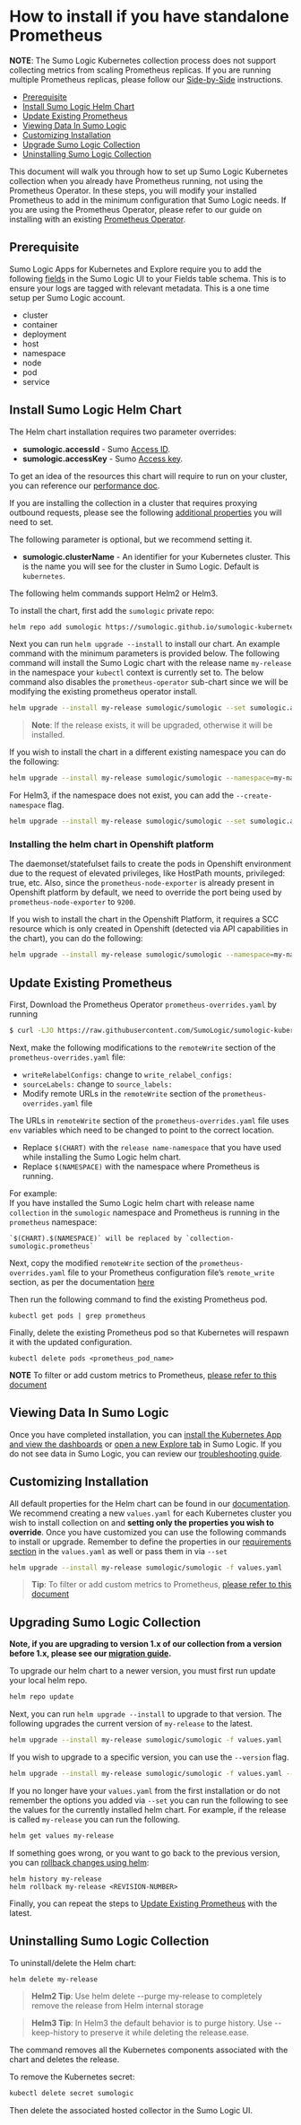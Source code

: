# How to install if you have standalone Prometheus

__NOTE__: The Sumo Logic Kubernetes collection process does not support collecting metrics from scaling Prometheus replicas. If you are running multiple Prometheus replicas, please follow our [Side-by-Side](SideBySidePrometheus.md) instructions.

<!-- TOC -->
- [Prerequisite](#prerequisite)
- [Install Sumo Logic Helm Chart](#install-sumo-logic-helm-chart) 
- [Update Existing Prometheus](#update-existing-prometheus) 
- [Viewing Data In Sumo Logic](#viewing-data-in-sumo-logic)
- [Customizing Installation](#customizing-installation)
- [Upgrade Sumo Logic Collection](#upgrading-sumo-logic-collection)
- [Uninstalling Sumo Logic Collection](#uninstalling-sumo-logic-collection) 

<!-- /TOC -->

This document will walk you through how to set up Sumo Logic Kubernetes collection when you already have Prometheus running, not using the Prometheus Operator. In these steps, you will modify your installed Prometheus to add in the minimum configuration that Sumo Logic needs. If you are using the Prometheus Operator, please refer to our guide on installing with an existing [Prometheus Operator](./existingPrometheusDoc.md).

## Prerequisite

Sumo Logic Apps for Kubernetes and Explore require you to add the following [fields](https://help.sumologic.com/Manage/Fields#Manage_fields) in the Sumo Logic UI to your Fields table schema. This is to ensure your logs are tagged with relevant metadata. This is a one time setup per Sumo Logic account.
- cluster
- container
- deployment
- host
- namespace
- node
- pod
- service

## Install Sumo Logic Helm Chart

The Helm chart installation requires two parameter overrides:
* __sumologic.accessId__ - Sumo [Access ID](https://help.sumologic.com/Manage/Security/Access-Keys).
* __sumologic.accessKey__ - Sumo [Access key](https://help.sumologic.com/Manage/Security/Access-Keys).

To get an idea of the resources this chart will require to run on your cluster, you can reference our [performance doc](./Performance.md).

If you are installing the collection in a cluster that requires proxying outbound requests, please see the following [additional properties](./Installing_Behind_Proxy.md) you will need to set.

The following parameter is optional, but we recommend setting it.
* __sumologic.clusterName__ - An identifier for your Kubernetes cluster. This is the name you will see for the cluster in Sumo Logic. Default is `kubernetes`.

The following helm commands support Helm2 or Helm3.

To install the chart, first add the `sumologic` private repo:

```bash
helm repo add sumologic https://sumologic.github.io/sumologic-kubernetes-collection
```

Next you can run `helm upgrade --install` to install our chart. An example command with the minimum parameters is provided below. The following command will install the Sumo Logic chart with the release name `my-release` in the namespace your `kubectl` context is currently set to. The below command also disables the `prometheus-operator` sub-chart since we will be modifying the existing prometheus operator install.

```bash
helm upgrade --install my-release sumologic/sumologic --set sumologic.accessId=<SUMO_ACCESS_ID> --set sumologic.accessKey=<SUMO_ACCESS_KEY>  --set sumologic.clusterName="<MY_CLUSTER_NAME>" --set prometheus-operator.enabled=false
```
> **Note**: If the release exists, it will be upgraded, otherwise it will be installed.

If you wish to install the chart in a different existing namespace you can do the following:

```bash
helm upgrade --install my-release sumologic/sumologic --namespace=my-namespace --set sumologic.accessId=<SUMO_ACCESS_ID> --set sumologic.accessKey=<SUMO_ACCESS_KEY>  --set sumologic.clusterName="<MY_CLUSTER_NAME>" --set prometheus-operator.enabled=false
```

For Helm3, if the namespace does not exist, you can add the `--create-namespace` flag.

```bash
helm upgrade --install my-release sumologic/sumologic --set sumologic.accessId=<SUMO_ACCESS_ID> --set sumologic.accessKey=<SUMO_ACCESS_KEY>  --set sumologic.clusterName="<MY_CLUSTER_NAME>" --set prometheus-operator.enabled=false --create-namespace
```

### Installing the helm chart in Openshift platform
The daemonset/statefulset fails to create the pods in Openshift environment due to the request of elevated privileges, like HostPath mounts, privileged: true, etc.
Also, since the `prometheus-node-exporter` is already present in Openshift platform by default, we need to override the port being used by `prometheus-node-exporter` to `9200`.

If you wish to install the chart in the Openshift Platform, it requires a SCC resource which is only created in Openshift (detected via API capabilities in the chart), you can do the following:

```bash
helm upgrade --install my-release sumologic/sumologic --namespace=my-namespace --set sumologic.accessId=<SUMO_ACCESS_ID> --set sumologic.accessKey=<SUMO_ACCESS_KEY>  --set sumologic.clusterName="<MY_CLUSTER_NAME>"  --set prometheus-operator.enabled=false --set sumologic.scc.create=true --set fluent-bit.securityContext.privileged=true --set prometheus-operator.prometheus-node-exporter.service.port=9200 --set prometheus-operator.prometheus-node-exporter.service.targetPort=9200
```

## Update Existing Prometheus

First, Download the Prometheus Operator `prometheus-overrides.yaml` by running

```bash
$ curl -LJO https://raw.githubusercontent.com/SumoLogic/sumologic-kubernetes-collection/release-v1.3/deploy/helm/prometheus-overrides.yaml
```

Next, make the following modifications to the `remoteWrite` section of the `prometheus-overrides.yaml` file:

* `writeRelabelConfigs:` change to `write_relabel_configs:`
* `sourceLabels:` change to `source_labels:`
*  Modify remote URLs in the `remoteWrite` section of the `prometheus-overrides.yaml` file

The URLs in `remoteWrite` section of the `prometheus-overrides.yaml` file uses `env` variables which need to be changed to point to the correct location.

- Replace `$(CHART)` with the `release name-namespace` that you have used while installing the Sumo Logic helm chart.
- Replace `$(NAMESPACE)` with the namespace where Prometheus is running.

For example:\
If you have installed the Sumo Logic helm chart with release name `collection` in the `sumologic` namespace and Prometheus is running in the `prometheus` namespace:
```
`$(CHART).$(NAMESPACE)` will be replaced by `collection-sumologic.prometheus`
```

Next, copy the modified `remoteWrite` section of the `prometheus-overrides.yaml` file to your Prometheus configuration file’s `remote_write` section, as per the documentation [here](https://prometheus.io/docs/prometheus/latest/configuration/configuration/#remote_write)

Then run the following command to find the existing Prometheus pod.
```
kubectl get pods | grep prometheus
```

Finally, delete the existing Prometheus pod so that Kubernetes will respawn it with the updated configuration.
```
kubectl delete pods <prometheus_pod_name>

```

__NOTE__ To filter or add custom metrics to Prometheus, [please refer to this document](additional_prometheus_configuration.md)

## Viewing Data In Sumo Logic

Once you have completed installation, you can [install the Kubernetes App and view the dashboards](https://help.sumologic.com/07Sumo-Logic-Apps/10Containers_and_Orchestration/Kubernetes/Install_the_Kubernetes_App_and_view_the_Dashboards) or [open a new Explore tab](https://help.sumologic.com/Solutions/Kubernetes_Solution/05Navigate_your_Kubernetes_environment) in Sumo Logic. If you do not see data in Sumo Logic, you can review our [troubleshooting guide](./Troubleshoot_Collection.md).

## Customizing Installation
All default properties for the Helm chart can be found in our [documentation](../helm/sumologic/README.md). We recommend creating a new `values.yaml` for each Kubernetes cluster you wish to install collection on and **setting only the properties you wish to override**. Once you have customized you can use the following commands to install or upgrade.  Remember to define the properties in our [requirements section](#requirements) in the `values.yaml` as well or pass them in via `--set`
  
```bash
helm upgrade --install my-release sumologic/sumologic -f values.yaml
```
> **Tip**: To filter or add custom metrics to Prometheus, [please refer to this document](additional_prometheus_configuration.md)

## Upgrading Sumo Logic Collection

**Note, if you are upgrading to version 1.x of our collection from a version before 1.x, please see our [migration guide](v1_migration_doc.md).**

To upgrade our helm chart to a newer version, you must first run update your local helm repo.

```bash
helm repo update
```

Next, you can run `helm upgrade --install` to upgrade to that version. The following upgrades the current version of `my-release` to the latest.

```bash
helm upgrade --install my-release sumologic/sumologic -f values.yaml
```

If you wish to upgrade to a specific version, you can use the `--version` flag.

```bash
helm upgrade --install my-release sumologic/sumologic -f values.yaml --version=1.0.0
```

If you no longer have your `values.yaml` from the first installation or do not remember the options you added via `--set` you can run the following to see the values for the currently installed helm chart. For example, if the release is called `my-release` you can run the following.

```bash
helm get values my-release
```

If something goes wrong, or you want to go back to the previous version,
you can [rollback changes using helm](https://helm.sh/docs/helm/helm_rollback/):

```
helm history my-release
helm rollback my-release <REVISION-NUMBER>
```

Finally, you can repeat the steps to [Update Existing Prometheus](#update-existing-prometheus) with the latest.

## Uninstalling Sumo Logic Collection

To uninstall/delete the Helm chart:

```bash
helm delete my-release
```
> **Helm2 Tip**: Use helm delete --purge my-release to completely remove the release from Helm internal storage

> **Helm3 Tip**: In Helm3 the default behavior is to purge history. Use --keep-history to preserve it while deleting the release.ease.

The command removes all the Kubernetes components associated with the chart and deletes the release.

To remove the Kubernetes secret:

```bash
kubectl delete secret sumologic
```

Then delete the associated hosted collector in the Sumo Logic UI.